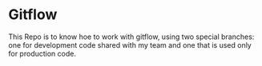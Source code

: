 # Gitflow
This Repo is to know hoe to work with gitflow, using two special branches: one for development code shared with my team and one that is used only for production code.
